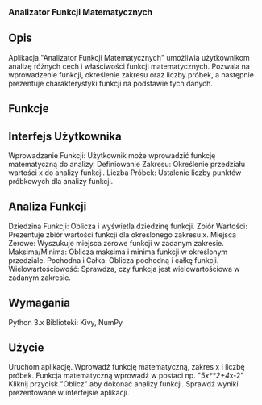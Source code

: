 ### Analizator Funkcji Matematycznych
## Opis
Aplikacja "Analizator Funkcji Matematycznych" umożliwia użytkownikom analizę różnych cech i właściwości funkcji matematycznych. Pozwala na wprowadzenie funkcji, określenie zakresu oraz liczby próbek, a następnie prezentuje charakterystyki funkcji na podstawie tych danych.

## Funkcje
## Interfejs Użytkownika
Wprowadzanie Funkcji: Użytkownik może wprowadzić funkcję matematyczną do analizy.
Definiowanie Zakresu: Określenie przedziału wartości x do analizy funkcji.
Liczba Próbek: Ustalenie liczby punktów próbkowych dla analizy funkcji.
## Analiza Funkcji
Dziedzina Funkcji: Oblicza i wyświetla dziedzinę funkcji.
Zbiór Wartości: Prezentuje zbiór wartości funkcji dla określonego zakresu x.
Miejsca Zerowe: Wyszukuje miejsca zerowe funkcji w zadanym zakresie.
Maksima/Minima: Oblicza maksima i minima funkcji w określonym przedziale.
Pochodna i Całka: Oblicza pochodną i całkę funkcji.
Wielowartościowość: Sprawdza, czy funkcja jest wielowartościowa w zadanym zakresie.
## Wymagania
Python 3.x
Biblioteki: Kivy, NumPy

## Użycie
Uruchom aplikację.
Wprowadź funkcję matematyczną, zakres x i liczbę próbek. Funkcja matematyczną wprowadź w postaci np. "5*x**2+4*x-2"
Kliknij przycisk "Oblicz" aby dokonać analizy funkcji.
Sprawdź wyniki prezentowane w interfejsie aplikacji.
